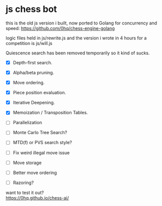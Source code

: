 # js chess bot

this is the old js version i built, now ported to Golang for concurrency and speed: https://github.com/0hq/chess-engine-golang    

logic files held in js/rewrite.js and the version i wrote in 4 hours for a competition is js/will.js

Quiescence search has been removed temporarily so it kind of sucks.

- [x] Depth-first search.  
- [x] Alpha/beta pruning.  
- [x] Move ordering.  
- [x] Piece position evaluation.  
- [x] Iterative Deepening.  
- [x] Memoization / Transposition Tables.  

- [ ] Parallelization   
- [ ] Monte Carlo Tree Search?  
- [ ] MTD(f) or PVS search style?  
- [ ] Fix weird illegal move issue
- [ ] Move storage
- [ ] Better move ordering
- [ ] Razoring?

want to test it out?  
https://0hq.github.io/chess-ai/  
